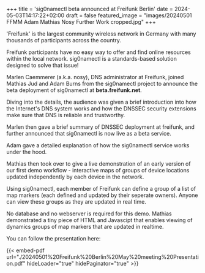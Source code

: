 +++
title = 'sig0namectl beta announced at Freifunk Berlin'
date = 2024-05-03T14:17:22+02:00
draft = false
featured_image = "images/20240501 FFMM Adam Mathias Nosy Further Work cropped.jpg"
+++

'Freifunk' is the largest community wireless network in Germany with many thousands of participants across the country.

Freifunk participants have no easy way to offer and find online resources within the local network. sig0namectl is a standards-based solution designed to solve that issue!

Marlen Caemmerer (a.k.a. nosy), DNS administrator at Freifunk, joined Mathias Jud and Adam Burns from the sig0namectl project to announce the  beta deployment of sig0namectl at **beta.freifunk.net**.

Diving into the details, the audience was given a brief introduction into how the Internet's DNS system works and how the DNSSEC security extensions make sure that DNS is reliable and trustworthy.

Marlen then gave a brief summary of DNSSEC deployment at freifunk, and further announced that sig0namectl is now live as a beta service.

Adam gave a detailed explanation of how the sig0namectl service works under the hood.

Mathias then took over to give a live demonstration of an early version of our first demo workflow - interactive maps of groups of device locations updated independently by each device in the network.

Using sig0namectl, each member of Freifunk can define a group of a list of map markers (each defined and updated by their seperate owners). Anyone can view these groups as they are updated in real time.

No database and no webserver is required for this demo. Mathias demonstrated a tiny piece of HTML and Javascipt that enables viewing of dynamics groups of map markers that are updated in realtime.


You can follow the presentation here:

{{< embed-pdf url="./20240501%20Freifunk%20Berlin%20May%20meeting%20Presentation.pdf" hideLoader="true" hidePaginator="true" >}}


